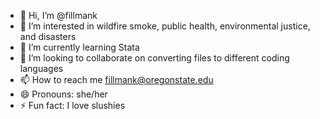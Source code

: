 - 👋 Hi, I’m @fillmank
- 👀 I’m interested in wildfire smoke, public health, environmental justice, and disasters
- 🌱 I’m currently learning Stata
- 💞️ I’m looking to collaborate on converting files to different coding languages
- 📫 How to reach me fillmank@oregonstate.edu
- 😄 Pronouns: she/her
- ⚡ Fun fact: I love slushies

<!---
fillmank/fillmank is a ✨ special ✨ repository because its `README.md` (this file) appears on your GitHub profile.
You can click the Preview link to take a look at your changes.
--->
